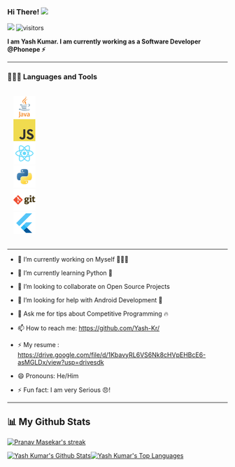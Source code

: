 ### Hi There! <img src="https://github.com/TheDudeThatCode/TheDudeThatCode/blob/master/Assets/Hi.gif" width="29px"> 

![](https://komarev.com/ghpvc/?username=Yash-Kr&color=brightgreen)
![visitors](https://visitor-badge.laobi.icu/badge?page_id=Yash-Kr/Yash-Kr)

**I am Yash Kumar. I am currently working as a Software Developer @Phonepe ⚡** 

<hr>

<h3>👨🏻‍💻 Languages and Tools</h3>
<code>
  <img height="50" src="https://raw.githubusercontent.com/github/explore/80688e429a7d4ef2fca1e82350fe8e3517d3494d/topics/java/java.png">
  <img height="50" src="https://raw.githubusercontent.com/github/explore/80688e429a7d4ef2fca1e82350fe8e3517d3494d/topics/javascript/javascript.png">
  <img height="50" src="https://raw.githubusercontent.com/github/explore/80688e429a7d4ef2fca1e82350fe8e3517d3494d/topics/react/react.png">
  <img height="50" src="https://raw.githubusercontent.com/github/explore/80688e429a7d4ef2fca1e82350fe8e3517d3494d/topics/python/python.png">
  <img height="50" src="https://raw.githubusercontent.com/github/explore/80688e429a7d4ef2fca1e82350fe8e3517d3494d/topics/git/git.png">
  <img height="50" src="https://raw.githubusercontent.com/github/explore/80688e429a7d4ef2fca1e82350fe8e3517d3494d/topics/flutter/flutter.png">

</code>

<hr>

- 🔭 I’m currently working on Myself 🙍🏻‍♂️
 
- 🌱 I’m currently learning Python 🐍

- 👯 I’m looking to collaborate on Open Source Projects

- 🤔 I’m looking for help with Android Development 📲

- 💬 Ask me for tips about Competitive Programming 🔥
 
- 📫 How to reach me: https://github.com/Yash-Kr/

- ⚡ My resume : https://drive.google.com/file/d/1KbavyRL6VS6Nk8cHVpEHBcE6-asMGLDx/view?usp=drivesdk
 
- 😄 Pronouns: He/Him
 
- ⚡ Fun fact: I am very Serious 😠!

<hr>

 ## 📊 My Github Stats

<p>
    <a href="https://github.com/Yash-Kr">
        <img title="🔥 Get streak stats for your profile at git.io/streak-stats" alt="Pranav Masekar's streak" src="https://github-readme-streak-stats.herokuapp.com/?user=Yash-Kr&theme=black-ice&hide_border=true&stroke=0000&background=060A0CD0"/>
    </a>
</p>

<p>
<a href="https://github.com/ViAsmit"><img alt="Yash Kumar's Github Stats" src="https://github-readme-stats.vercel.app/api?username=Yash-Kr&show_icons=true&count_private=true&theme=react&hide_border=true&bg_color=0D1117" /></a><a href="https://github.com/Yash-Kr"><img alt="Yash Kumar's Top Languages" src="https://github-readme-stats.vercel.app/api/top-langs/?username=Yash-Kr&langs_count=8&count_private=true&layout=compact&theme=react&hide_border=true&bg_color=0D1117" /></a>
</p>

